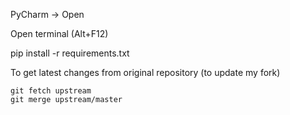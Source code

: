 PyCharm -> Open

Open terminal (Alt+F12)

pip install -r requirements.txt

To get latest changes from original repository (to update my fork)

    git fetch upstream
    git merge upstream/master
